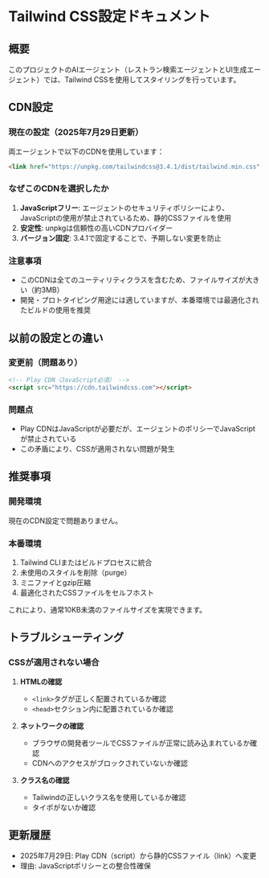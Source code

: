 # Tailwind CSS設定ドキュメント

## 概要

このプロジェクトのAIエージェント（レストラン検索エージェントとUI生成エージェント）では、Tailwind CSSを使用してスタイリングを行っています。

## CDN設定

### 現在の設定（2025年7月29日更新）

両エージェントで以下のCDNを使用しています：

```html
<link href="https://unpkg.com/tailwindcss@3.4.1/dist/tailwind.min.css" rel="stylesheet">
```

### なぜこのCDNを選択したか

1. **JavaScriptフリー**: エージェントのセキュリティポリシーにより、JavaScriptの使用が禁止されているため、静的CSSファイルを使用
2. **安定性**: unpkgは信頼性の高いCDNプロバイダー
3. **バージョン固定**: 3.4.1で固定することで、予期しない変更を防止

### 注意事項

- このCDNは全てのユーティリティクラスを含むため、ファイルサイズが大きい（約3MB）
- 開発・プロトタイピング用途には適していますが、本番環境では最適化されたビルドの使用を推奨

## 以前の設定との違い

### 変更前（問題あり）
```html
<!-- Play CDN（JavaScript必須） -->
<script src="https://cdn.tailwindcss.com"></script>
```

### 問題点
- Play CDNはJavaScriptが必要だが、エージェントのポリシーでJavaScriptが禁止されている
- この矛盾により、CSSが適用されない問題が発生

## 推奨事項

### 開発環境
現在のCDN設定で問題ありません。

### 本番環境
1. Tailwind CLIまたはビルドプロセスに統合
2. 未使用のスタイルを削除（purge）
3. ミニファイとgzip圧縮
4. 最適化されたCSSファイルをセルフホスト

これにより、通常10KB未満のファイルサイズを実現できます。

## トラブルシューティング

### CSSが適用されない場合

1. **HTMLの確認**
   - `<link>`タグが正しく配置されているか確認
   - `<head>`セクション内に配置されているか確認

2. **ネットワークの確認**
   - ブラウザの開発者ツールでCSSファイルが正常に読み込まれているか確認
   - CDNへのアクセスがブロックされていないか確認

3. **クラス名の確認**
   - Tailwindの正しいクラス名を使用しているか確認
   - タイポがないか確認

## 更新履歴

- 2025年7月29日: Play CDN（script）から静的CSSファイル（link）へ変更
- 理由: JavaScriptポリシーとの整合性確保